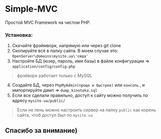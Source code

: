 # Simple-MVC
Простой MVC Framework на чистом PHP.
### Установка:
1. Скачайте фрэймворк, напрямую или через git clone
2. Скопируйте всё в папку сайта. В моем случае это: `OpenServer\domains\mysite.ua\'сюда'`
3. Настройте БД (юзер, пароль, имя базы) в файле конфигурации => `application/config/config.php`
> фрэйворк работает только с MySQL
4. Создайте БД, через `PhpMyAdmin(проще и быстрее)` или `консоль` , и импортируйте дамп => `dump_kinoteka.sql`
5. Если все сделали правильно, доступ к сайту можно получить по адресу `mysite.ua/public/`
> Если не лень можно настроить сервер на папку `public` как корень сайта, чтоб доступ был по `mysite.ua`
## Спасибо за внимание)
